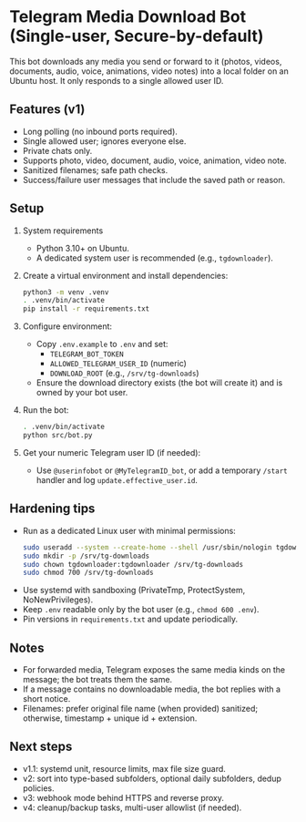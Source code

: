 # Telegram Media Download Bot (Single-user, Secure-by-default)

This bot downloads any media you send or forward to it (photos, videos, documents, audio, voice, animations, video notes) into a local folder on an Ubuntu host. It only responds to a single allowed user ID.

## Features (v1)
- Long polling (no inbound ports required).
- Single allowed user; ignores everyone else.
- Private chats only.
- Supports photo, video, document, audio, voice, animation, video note.
- Sanitized filenames; safe path checks.
- Success/failure user messages that include the saved path or reason.

## Setup

1. System requirements
   - Python 3.10+ on Ubuntu.
   - A dedicated system user is recommended (e.g., `tgdownloader`).

2. Create a virtual environment and install dependencies:
   ```bash
   python3 -m venv .venv
   . .venv/bin/activate
   pip install -r requirements.txt
   ```

3. Configure environment:
   - Copy `.env.example` to `.env` and set:
     - `TELEGRAM_BOT_TOKEN`
     - `ALLOWED_TELEGRAM_USER_ID` (numeric)
     - `DOWNLOAD_ROOT` (e.g., `/srv/tg-downloads`)
   - Ensure the download directory exists (the bot will create it) and is owned by your bot user.

4. Run the bot:
   ```bash
   . .venv/bin/activate
   python src/bot.py
   ```

5. Get your numeric Telegram user ID (if needed):
   - Use `@userinfobot` or `@MyTelegramID_bot`, or add a temporary `/start` handler and log `update.effective_user.id`.

## Hardening tips
- Run as a dedicated Linux user with minimal permissions:
  ```bash
  sudo useradd --system --create-home --shell /usr/sbin/nologin tgdownloader
  sudo mkdir -p /srv/tg-downloads
  sudo chown tgdownloader:tgdownloader /srv/tg-downloads
  sudo chmod 700 /srv/tg-downloads
  ```
- Use systemd with sandboxing (PrivateTmp, ProtectSystem, NoNewPrivileges).
- Keep `.env` readable only by the bot user (e.g., `chmod 600 .env`).
- Pin versions in `requirements.txt` and update periodically.

## Notes
- For forwarded media, Telegram exposes the same media kinds on the message; the bot treats them the same.
- If a message contains no downloadable media, the bot replies with a short notice.
- Filenames: prefer original file name (when provided) sanitized; otherwise, timestamp + unique id + extension.

## Next steps
- v1.1: systemd unit, resource limits, max file size guard.
- v2: sort into type-based subfolders, optional daily subfolders, dedup policies.
- v3: webhook mode behind HTTPS and reverse proxy.
- v4: cleanup/backup tasks, multi-user allowlist (if needed).
